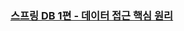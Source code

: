 ### [스프링 DB 1편 - 데이터 접근 핵심 원리](https://wooseobee.notion.site/DB-1-d8813882b25741bcb9e9b3b871883473)
